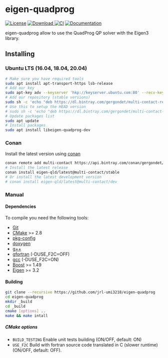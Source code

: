 # eigen-quadprog

[![License](https://img.shields.io/github/license/jrl-umi3218/eigen-quadprog)](https://opensource.org/licenses/LGPL-3.0)
[ ![Download](https://api.bintray.com/packages/gergondet/multi-contact/eigen-quadprog%3Amulti-contact/images/download.svg) ](https://bintray.com/gergondet/multi-contact/eigen-qld%3Amulti-contact/_latestVersion)
[![CI](https://github.com/jrl-umi3218/eigen-quadprog/workflows/CI%20of%20eigen-quadprog/badge.svg?branch=master)](https://github.com/jrl-umi3218/eigen-quadprog/actions?query=workflow%3A%22CI+of+eigen-quadprog%22)
[![Documentation](https://img.shields.io/badge/doxygen-online-brightgreen?logo=read-the-docs&style=flat)](http://jrl-umi3218.github.io/eigen-quadprog/doxygen/HEAD/index.html)

eigen-quadprog allow to use the QuadProg QP solver with the Eigen3 library.

## Installing

### Ubuntu LTS (16.04, 18.04, 20.04)

```bash
# Make sure you have required tools
sudo apt install apt-transport-https lsb-release
# Add our key
sudo apt-key adv --keyserver 'hkp://keyserver.ubuntu.com:80' --recv-key 892EA6EE273707C6495A6FB6220D644C64666806
# Add our repository (stable versions)
sudo sh -c 'echo "deb https://dl.bintray.com/gergondet/multi-contact-release $(lsb_release -sc) main" | sudo tee /etc/apt/sources.list.d/multi-contact.list'
# Use this to setup the HEAD version
# sudo sh -c 'echo "deb https://dl.bintray.com/gergondet/multi-contact-head $(lsb_release -sc) main" | sudo tee /etc/apt/sources.list.d/multi-contact.list'
# Update packages list
sudo apt update
# Install packages
sudo apt install libeigen-quadprog-dev
```

### Conan

Install the latest version using [conan](https://conan.io/)

```bash
conan remote add multi-contact https://api.bintray.com/conan/gergondet/multi-contact
# Install the latest release
conan install eigen-qld/latest@multi-contact/stable
# Or install the latest development version
# conan install eigen-qld/latest@multi-contact/dev
```


### Manual

#### Dependencies

To compile you need the following tools:

 * [Git]()
 * [CMake]() >= 2.8
 * [pkg-config]()
 * [doxygen]()
 * [g++]()
 * [gfortran]() (-DUSE_F2C=OFF)
 * [gcc]() (-DUSE_F2C=ON)
 * [Boost](http://www.boost.org/doc/libs/1_58_0/more/getting_started/unix-variants.html) >= 1.49
 * [Eigen](http://eigen.tuxfamily.org/index.php?title=Main_Page) >= 3.2

#### Building

```sh
git clone --recursive https://github.com/jrl-umi3218/eigen-quadprog
cd eigen-quadprog
mkdir _build
cd _build
cmake [options] ..
make && make intall
```

##### CMake options

 * `BUILD_TESTING` Enable unit tests building (ON/OFF, default: ON)
 * `USE_F2C` Build with fortran source code translated in C (slower runtime) (ON/OFF, default: OFF).
